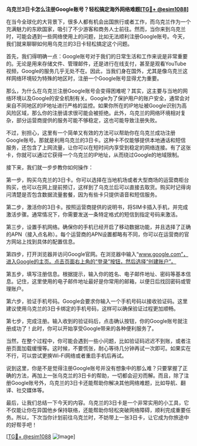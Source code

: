 **乌克兰3日卡怎么注册Google账号？轻松搞定海外网络难题[[TG💪+ @esim1088](https://t.me/s/esim1088)]**

在当今全球化的大背景下，很多人都有机会出国旅行或者工作，而乌克兰作为一个充满魅力的东欧国家，吸引了不少游客和商务人士前往。然而，当你来到乌克兰时，可能会遇到一些网络使用上的问题，比如无法顺利注册Google账号。今天，我们就来聊聊如何用乌克兰的3日卡轻松搞定这个问题。

首先，我们得明确一点：Google账号对于我们的日常生活和工作来说是非常重要的。无论是用来存储文件、管理邮件，还是进行在线支付，甚至是观看YouTube视频，Google的服务几乎无处不在。因此，当我们身在国外，尤其是像乌克兰这样网络环境较为特殊的地区时，注册一个Google账号显得尤为重要。

那么，为什么在乌克兰注册Google账号会变得困难呢？其实，这主要与当地的网络环境以及Google的安全机制有关。Google为了保护用户的账户安全，通常会对来自不同地区的IP地址进行严格的监控。如果你所在的IP地址被Google识别为高风险区域，那么你的注册请求很可能会被拒绝。此外，乌克兰的网络环境相对复杂，部分运营商提供的服务可能不够稳定，这也可能导致注册失败。

不过，别担心，这里有一个简单又有效的方法可以帮助你在乌克兰成功注册Google账号。那就是利用乌克兰的3日卡。这种卡不仅能够提供本地通话和短信服务，还包含了上网流量，让你可以在短时间内享受到稳定的网络连接。有了这张卡，你就可以通过它获得一个乌克兰的IP地址，从而绕过Google的地域限制。

接下来，我们就一步步教你如何操作：

第一步，购买乌克兰的3日卡。你可以选择在当地机场或者大型商场的运营商柜台购买，也可以在网上提前预订，这样到了乌克兰后可以直接去取货。购买时记得询问清楚是否包含数据流量套餐，因为有些卡只提供语音和短信服务。

第二步，激活你的3日卡。按照运营商提供的说明书，将SIM卡插入手机，并完成激活步骤。通常情况下，你需要发送一条特定格式的短信到指定号码来激活。

第三步，设置手机网络。确保你的手机已经开启了移动数据功能，并且选择了正确的APN（接入点名称）。每个运营商的APN设置都略有不同，你可以在运营商的官方网站上找到具体的配置信息。

第四步，打开浏览器并访问Google官网。在浏览器中输入“www.google.com”，进入Google的主页。点击页面右上角的“登录”按钮，然后选择“创建账户”。

第五步，填写注册信息。根据提示，输入你的姓名、电子邮件地址、密码等基本信息。记住，这里使用的电子邮件地址最好是你常用的邮箱，以便日后找回密码或管理账户。

第六步，验证手机号码。Google会要求你输入一个手机号码以接收验证码。这里建议使用乌克兰的3日卡绑定的手机号码，这样可以确保验证过程更加顺畅。

第七步，完成注册。输入收到的验证码后，点击确认按钮，你的Google账号就注册成功了！此时，你可以开始享受Google带来的各种便利服务了。

当然，在整个过程中，你可能会遇到一些小问题，比如验证码迟迟不到账，或者注册页面加载缓慢等。这时候，不要慌张，耐心等待几分钟再试一次即可。如果实在不行，可以尝试更换Wi-Fi网络或者重启手机后再试。

说到这里，你是不是觉得注册Google账号并没有想象中的那么难？只要掌握了正确的方法，再加上一张乌克兰的3日卡的帮助，一切都会迎刃而解。而且，除了注册Google账号外，乌克兰的3日卡还能帮助你解决其他网络难题，比如导航、翻译、社交媒体等。

最后，让我们总结一下今天的内容。乌克兰的3日卡是一个非常实用的小工具，它不仅能让你在异国他乡保持联络，还能帮助你轻松突破网络障碍，顺利完成重要任务。所以，下次当你计划前往乌克兰时，不妨带上一张3日卡，让它成为你旅途中的好帮手吧！

[[TG💪+ @esim1088](https://t.me/s/esim1088) ![Image](https://i.postimg.cc/4NQfJmqS/Snipaste-2025-05-13-00-14-12.png)]
